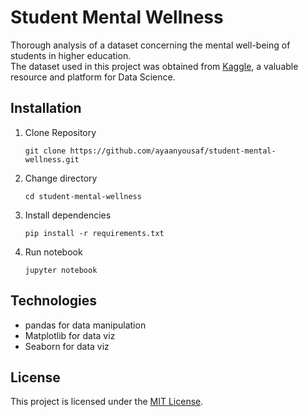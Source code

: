 # Student Mental Wellness

Thorough analysis of a dataset concerning the mental well-being of students in higher education. <br>
The dataset used in this project was obtained from [Kaggle](https://www.kaggle.com/datasets/shariful07/student-mental-health/data), a valuable resource and platform for Data Science.


## Installation 
1. Clone Repository
     ```
     git clone https://github.com/ayaanyousaf/student-mental-wellness.git
     ```
3. Change directory
     ```
     cd student-mental-wellness
     ```
5. Install dependencies
     ```
     pip install -r requirements.txt
     ```
7. Run notebook
     ```
     jupyter notebook
     ```
     
## Technologies 
* pandas for data manipulation
* Matplotlib for data viz
* Seaborn for data viz

## License
This project is licensed under the [MIT License](LICENSE).
